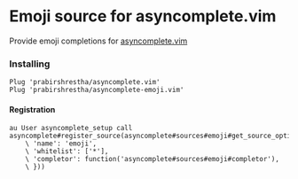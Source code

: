 Emoji source for asyncomplete.vim
=================================

Provide emoji completions for [asyncomplete.vim](https://github.com/prabirshrestha/asyncomplete.vim)

### Installing

```viml
Plug 'prabirshrestha/asyncomplete.vim'
Plug 'prabirshrestha/asyncomplete-emoji.vim'
```

#### Registration

```vim
au User asyncomplete_setup call asyncomplete#register_source(asyncomplete#sources#emoji#get_source_options({
    \ 'name': 'emoji',
    \ 'whitelist': ['*'],
    \ 'completor': function('asyncomplete#sources#emoji#completor'),
    \ }))
```
